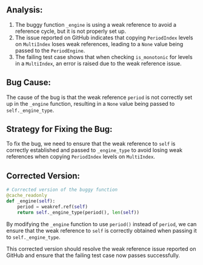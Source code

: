 ## Analysis:
1. The buggy function `_engine` is using a weak reference to avoid a reference cycle, but it is not properly set up.
2. The issue reported on GitHub indicates that copying `PeriodIndex` levels on `MultiIndex` loses weak references, leading to a `None` value being passed to the `PeriodEngine`.
3. The failing test case shows that when checking `is_monotonic` for levels in a `MultiIndex`, an error is raised due to the weak reference issue.

## Bug Cause:
The cause of the bug is that the weak reference `period` is not correctly set up in the `_engine` function, resulting in a `None` value being passed to `self._engine_type`.

## Strategy for Fixing the Bug:
To fix the bug, we need to ensure that the weak reference to `self` is correctly established and passed to `_engine_type` to avoid losing weak references when copying `PeriodIndex` levels on `MultiIndex`.

## Corrected Version:
```python
# Corrected version of the buggy function
@cache_readonly
def _engine(self):
    period = weakref.ref(self)
    return self._engine_type(period(), len(self))
```

By modifying the `_engine` function to use `period()` instead of `period`, we can ensure that the weak reference to `self` is correctly obtained when passing it to `self._engine_type`.

This corrected version should resolve the weak reference issue reported on GitHub and ensure that the failing test case now passes successfully.